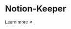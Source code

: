 # Notion-Keeper
[Learn more ↗](https://www.notion.so/donghoonstation/Notion-Keeper-V2-01df9db02b094ebf85295513f89c1b9d)